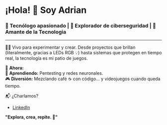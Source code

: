 # ¡Hola! 👋 Soy Adrian  
### 🚀 Tecnólogo apasionado | 🔐 Explorador de ciberseguridad | 🤖 Amante de la Tecnologia  

---

👨‍💻 Vivo para experimentar y crear. Desde proyectos que brillan (literalmente, gracias a LEDs RGB 💡) hasta sistemas que protegen en tiempo real, la tecnología es mi patio de juegos.  

🎯 **Ahora:**   
🌱 **Aprendiendo:** Pentesting y redes neuronales.  
🎮 **Diversión:** Mezclando café ☕ con código... y videojuegos cuando queda tiempo.  

📬 ¿Charlamos?  
- [LinkedIn](https://www.linkedin.com/in/adrian-abad-826a9b1a9/)  
<!-- - [Proyectos destacados](https://github.com/tu-usuario?tab=repositories)  
-->
**"Explora, crea, repite. 🚀"**
